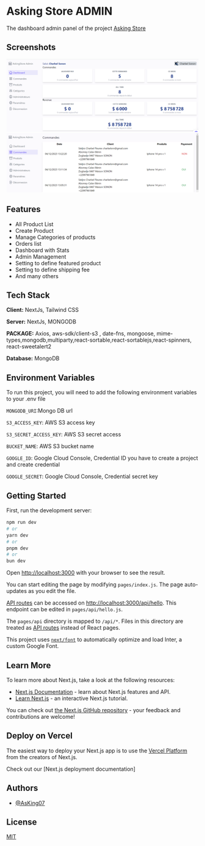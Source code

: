 
# Asking Store ADMIN

The dashboard admin panel of the project [Asking Store](https://github.com/AsKing07/asking_store_frontend/tree/main)



## Screenshots

![1](https://github.com/AsKing07/nextjs_ecommerce_asking_store_admin/blob/master/1.png)
![2](https://github.com/AsKing07/nextjs_ecommerce_asking_store_admin/blob/master/2.png)



## Features

- All Product List
- Create Product
- Manage Categories of products
- Orders list
- Dashboard with Stats
- Admin Management
- Setting to define featured product
- Setting to define shipping fee
- And many others


## Tech Stack

**Client:** NextJs, Tailwind CSS

**Server:** NextJs, MONGODB

**PACKAGE:** Axios, aws-sdk/client-s3 , date-fns, mongoose, mime-types,mongodb,multiparty,react-sortable,react-sortablejs,react-spinners,
react-sweetalert2

**Database:** MongoDB

## Environment Variables

To run this project, you will need to add the following environment variables to your .env file

`MONGODB_URI`:Mongo DB url

`S3_ACCESS_KEY`: AWS S3 access key

`S3_SECRET_ACCESS_KEY`: AWS S3 secret access

`BUCKET_NAME`: AWS S3 bucket name

`GOOGLE_ID`: Google Cloud Console, Credential ID you have to create a project and create credential

`GOOGLE_SECRET`: Google Cloud Console, Credential secret key


## Getting Started

First, run the development server:

```bash
npm run dev
# or
yarn dev
# or
pnpm dev
# or
bun dev
```

Open [http://localhost:3000](http://localhost:3000) with your browser to see the result.

You can start editing the page by modifying `pages/index.js`. The page auto-updates as you edit the file.

[API routes](https://nextjs.org/docs/api-routes/introduction) can be accessed on [http://localhost:3000/api/hello](http://localhost:3000/api/hello). This endpoint can be edited in `pages/api/hello.js`.

The `pages/api` directory is mapped to `/api/*`. Files in this directory are treated as [API routes](https://nextjs.org/docs/api-routes/introduction) instead of React pages.

This project uses [`next/font`](https://nextjs.org/docs/basic-features/font-optimization) to automatically optimize and load Inter, a custom Google Font.

## Learn More

To learn more about Next.js, take a look at the following resources:

- [Next.js Documentation](https://nextjs.org/docs) - learn about Next.js features and API.
- [Learn Next.js](https://nextjs.org/learn) - an interactive Next.js tutorial.

You can check out [the Next.js GitHub repository](https://github.com/vercel/next.js/) - your feedback and contributions are welcome!

## Deploy on Vercel

The easiest way to deploy your Next.js app is to use the [Vercel Platform](https://vercel.com/new?utm_medium=default-template&filter=next.js&utm_source=create-next-app&utm_campaign=create-next-app-readme) from the creators of Next.js.

Check out our [Next.js deployment documentation]
## Authors

- [@AsKing07](https://www.github.com/AsKing07)


## License

[MIT](https://choosealicense.com/licenses/mit/)

